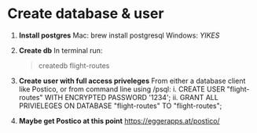 # Create database & user

1. **Install postgres**
   Mac: brew install postgresql
   Windows: _YIKES_

2. **Create db**
   In terminal run:

   > createdb flight-routes

3. **Create user with full access priveleges**
   From either a database client like Postico, or from command line using /psql:
   i. CREATE USER "flight-routes" WITH ENCRYPTED PASSWORD '1234';
   ii. GRANT ALL PRIVIELEGES ON DATABASE "flight-routes" TO "flight-routes";

4. **Maybe get Postico at this point**
   https://eggerapps.at/postico/
